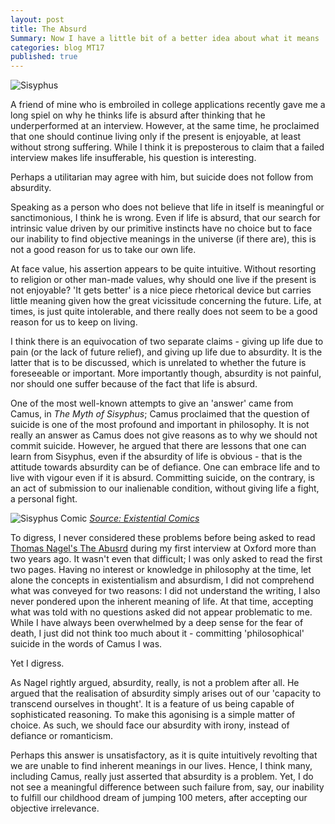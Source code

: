 ```yaml
---
layout: post
title: The Absurd
Summary: Now I have a little bit of a better idea about what it means
categories: blog MT17
published: true
---
```


![Sisyphus](https://upload.wikimedia.org/wikipedia/commons/thumb/0/0f/Sisyphus_by_von_Stuck.jpg/519px-Sisyphus_by_von_Stuck.jpg)

A friend of mine who is embroiled in college applications recently gave me a long spiel on why he thinks life is absurd after thinking that he underperformed at an interview. However, at the same time, he proclaimed that one should continue living only if the present is enjoyable, at least without strong suffering. While I think it is preposterous to claim that a failed interview makes life insufferable, his question is interesting.

Perhaps a utilitarian may agree with him, but suicide does not follow from absurdity.

Speaking as a person who does not believe that life in itself is meaningful or sanctimonious, I think he is wrong. Even if life is absurd, that our search for intrinsic value driven by our primitive instincts have no choice but to face our inability to find objective meanings in the universe (if there are), this is not a good reason for us to take our own life.

At face value, his assertion appears to be quite intuitive. Without resorting to religion or other man-made values, why should one live if the present is not enjoyable? 'It gets better' is a nice piece rhetorical device but carries little meaning given how the great vicissitude concerning the future. Life, at times, is just quite intolerable, and there really does not seem to be a good reason for us to keep on living.

I think there is an equivocation of two separate claims - giving up life due to pain (or the lack of future relief), and giving up life due to absurdity. It is the latter that is to be discussed, which is unrelated to whether the future is foreseeable or important. More importantly though, absurdity is not painful, nor should one suffer because of the fact that life is absurd.

One of the most well-known attempts to give an 'answer' came from Camus, in _The Myth of Sisyphus_; Camus proclaimed that the question of suicide is one of the most profound and important in philosophy. It is not really an answer as Camus does not give reasons as to why we should not commit suicide. However, he argued that there are lessons that one can learn from Sisyphus, even if the absurdity of life is obvious - that is the attitude towards absurdity can be of defiance. One can embrace life and to live with vigour even if it is absurd. Committing suicide, on the contrary, is an act of submission to our inalienable condition, without giving life a fight, a personal fight.

![Sisyphus Comic](http://static.existentialcomics.com/comics/sisyphusHappy.jpg)
[_Source: Existential Comics_](http://existentialcomics.com/comic/29)

To digress, I never considered these problems before being asked to read [Thomas Nagel's The Abusrd](https://philosophy.as.uky.edu/sites/default/files/The%20Absurd%20-%20Thomas%20Nagel.pdf) during my first interview at Oxford more than two years ago. It wasn't even that difficult; I was only asked to read the first two pages. Having no interest or knowledge in philosophy at the time, let alone the concepts in existentialism and absurdism, I did not comprehend what was conveyed for two reasons: I did not understand the writing, I also never pondered upon the inherent meaning of life. At that time, accepting what was told with no questions asked did not appear problematic to me. While I have always been overwhelmed by a deep sense for the fear of death, I just did not think too much about it - committing 'philosophical' suicide in the words of Camus I was.

Yet I digress.

As Nagel rightly argued, absurdity, really, is not a problem after all. He argued that the realisation of absurdity simply arises out of our 'capacity to transcend ourselves in thought'. It is a feature of us being capable of sophisticated reasoning. To make this agonising is a simple matter of choice. As such, we should face our absurdity with irony, instead of defiance or romanticism.

Perhaps this answer is unsatisfactory, as it is quite intuitively revolting that we are unable to find inherent meanings in our lives. Hence, I think many, including Camus, really just asserted that absurdity is a problem. Yet, I do not see a meaningful difference between such failure from, say, our inability to fulfill our childhood dream of jumping 100 meters, after accepting our objective irrelevance.
